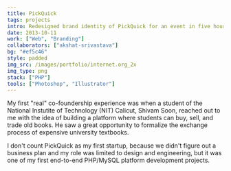 ```yaml
---
title: PickQuick
tags: projects
intro: Redesigned brand identity of PickQuick for an event in five hours. Made a trustworthy, user-centric brand.
date: 2013-10-11
work: ["Web", "Branding"]
collaborators: ["akshat-srivastava"]
bg: "#ef5c46"
style: padded
img_src: /images/portfolio/internet.org_2x
img_type: png
stack: ["PHP"]
tools: ["Photoshop", "Illustrator"]
---
```


My first "real" co-foundership experience was when a student of the National Instutite of Technology (NIT) Calicut, Shivam Soon, reached out to me with the idea of building a platform where students can buy, sell, and trade old books. He saw a great opportunity to formalize the exchange process of expensive university textbooks.

I don't count PickQuick as my first startup, because we didn't figure out a business plan and my role was limited to design and engineering, but it was one of my first end-to-end PHP/MySQL platform development projects.

<div class="two-images">
  <div><img alt="" src="/images/projects/internetorg/1.jpg"></div>
  <div><img alt="" src="/images/projects/internetorg/2.jpg"></div>
</div>
